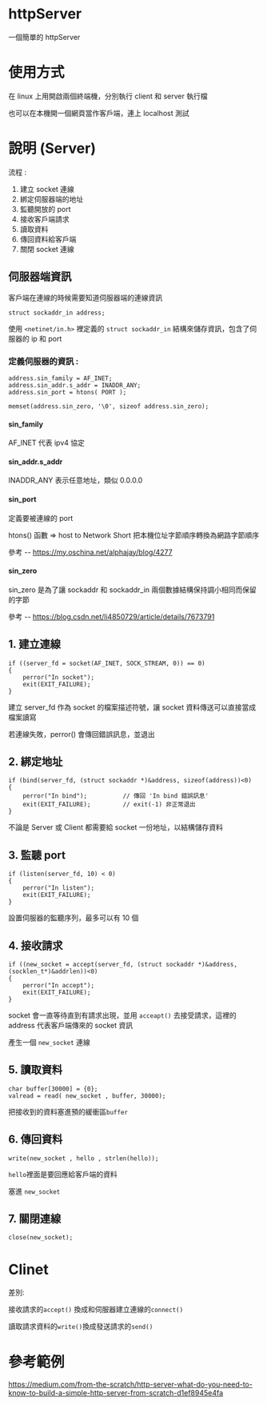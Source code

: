 # httpServer

一個簡單的 httpServer

# 使用方式

在 linux 上用開啟兩個終端機，分別執行 client 和 server 執行檔

也可以在本機開一個網頁當作客戶端，連上 localhost 測試

# 說明 (Server)

流程 :

  1. 建立 socket 連線    
  2. 綁定伺服器端的地址
  3. 監聽開放的 port
  4. 接收客戶端請求 
  5. 讀取資料
  6. 傳回資料給客戶端
  7. 關閉 socket 連線
  
## 伺服器端資訊

客戶端在連線的時候需要知道伺服器端的連線資訊

```
struct sockaddr_in address;
```

使用 `<netinet/in.h>` 裡定義的 `struct sockaddr_in` 結構來儲存資訊，包含了伺服器的 ip 和 port

### 定義伺服器的資訊 :
```
address.sin_family = AF_INET;          
address.sin_addr.s_addr = INADDR_ANY;   
address.sin_port = htons( PORT );

memset(address.sin_zero, '\0', sizeof address.sin_zero);
```
#### sin_family

AF_INET 代表 ipv4 協定

#### sin_addr.s_addr

INADDR_ANY 表示任意地址，類似 0.0.0.0

#### sin_port

定義要被連線的 port

htons() 函數 => host to Network Short 把本機位址字節順序轉換為網路字節順序

參考 -- https://my.oschina.net/alphajay/blog/4277

#### sin_zero

sin_zero 是為了讓 sockaddr 和 sockaddr_in 兩個數據結構保持調小相同而保留的字節

參考 -- https://blog.csdn.net/li4850729/article/details/7673791

## 1. 建立連線

```
if ((server_fd = socket(AF_INET, SOCK_STREAM, 0)) == 0)
{
    perror("In socket");
    exit(EXIT_FAILURE);
}
```
建立 server_fd 作為 socket 的檔案描述符號，讓 socket 資料傳送可以直接當成檔案讀寫

若連線失敗，perror() 會傳回錯誤訊息，並退出

## 2. 綁定地址

```
if (bind(server_fd, (struct sockaddr *)&address, sizeof(address))<0)
{
    perror("In bind");          // 傳回 'In bind 錯誤訊息'
    exit(EXIT_FAILURE);         // exit(-1) 非正常退出
}
```
不論是 Server 或 Client 都需要給 socket 一份地址，以結構儲存資料

## 3. 監聽 port

```
if (listen(server_fd, 10) < 0)  
{
    perror("In listen");
    exit(EXIT_FAILURE);
}
```
設置伺服器的監聽序列，最多可以有 10 個

## 4. 接收請求

```
if ((new_socket = accept(server_fd, (struct sockaddr *)&address, (socklen_t*)&addrlen))<0)
{
    perror("In accept");
    exit(EXIT_FAILURE);
}
```
socket 會一直等待直到有請求出現，並用 `acceapt()` 去接受請求，這裡的 address 代表客戶端傳來的 socket 資訊

產生一個 `new_socket` 連線

## 5. 讀取資料

```
char buffer[30000] = {0};
valread = read( new_socket , buffer, 30000);
```
把接收到的資料塞進預的緩衝區`buffer`

## 6. 傳回資料

`write(new_socket , hello , strlen(hello));`

`hello`裡面是要回應給客戶端的資料

塞進 `new_socket` 

## 7. 關閉連線

`close(new_socket);`

# Clinet

差別:

  接收請求的`accept()` 換成和伺服器建立連線的`connect()`
  
  讀取請求資料的`write()`換成發送請求的`send()` 

# 參考範例
https://medium.com/from-the-scratch/http-server-what-do-you-need-to-know-to-build-a-simple-http-server-from-scratch-d1ef8945e4fa
